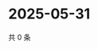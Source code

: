 # 2025-05-31

共 0 条

<!-- BEGIN ZHIHUVIDEO -->
<!-- 最后更新时间 Sat May 31 2025 19:08:51 GMT+0800 (China Standard Time) -->

<!-- END ZHIHUVIDEO -->
